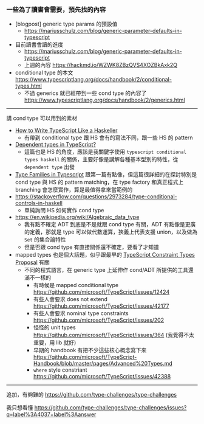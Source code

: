 ### 一些為了讀書會需要，預先找的內容

- [blogpost] generic type params 的預設值
   - https://mariusschulz.com/blog/generic-parameter-defaults-in-typescript
- 目前讀書會讀的進度
   - https://mariusschulz.com/blog/generic-parameter-defaults-in-typescript
   - 上週的內容 https://hackmd.io/WZWK8ZBzQVS4XOZBkAxk2Q
- conditional type 的本文 https://www.typescriptlang.org/docs/handbook/2/conditional-types.html
   - 不過 generics 就已經帶到一些 cond type 的內容了 https://www.typescriptlang.org/docs/handbook/2/generics.html

---

講 cond type 可以用到的素材

- [How to Write TypeScript Like a Haskeller](https://serokell.io/blog/typescript-for-haskellers)
   - 有帶到 conditional type 跟 HS 會有的寫法不同，跟一些 HS 的 pattern
- [Dependent types in TypeScript?](https://www.hacklewayne.com/dependent-types-in-typescript)
   - 這篇也是 HS 的角度，應該是我關鍵字使用 `typescript conditional types haskell` 的關係，主要好像是講解各種基本型別的特性，從 `dependent type` 出發
- [Type Families in Typescript](https://www.javiercasas.com/articles/typescript-type-families) 跟第一篇有點像，但這篇很詳細的在探討特別是 cond type 與 HS 的 pattern matching，在 type factory 和真正程式上 branching 會怎麼實作，算是最值得拿來當範例的
- https://stackoverflow.com/questions/2973284/type-conditional-controls-in-haskell
   - 單純詢問 HS 如何實作 cond type
- https://en.wikipedia.org/wiki/Algebraic_data_type
   - 我有點不確定 ADT 到底是不是就跟 cond type 有關，ADT 有點像是更廣的定義，那就是 type 可以做代數運算，狹義上代表支援  union，以及做為 `Set` 的集合論特性
   - 但是否跟 cond type 有直接關係還不確定，要看了才知道
- mapped types 也是個大話題，似乎跟最早的 [TypeScript Constraint Types Proposal](https://gist.github.com/dead-claudia/25c0c25b05548a220d1c7e93a3ff35f5) 有關
   - 不同的程式語言，在 generic type 上延伸作 cond/ADT 所提供的工具還滿不一樣的
      - 有時候是 mapped conditional type https://github.com/microsoft/TypeScript/issues/12424
      - 有些人會要求 does not extend https://github.com/microsoft/TypeScript/issues/42177
      - 有些人會要求 nominal type constraints https://github.com/microsoft/TypeScript/issues/202
      - 怪怪的 unit types https://github.com/microsoft/TypeScript/issues/364 (我覺得不太重要，用 lib 就好)
      - 早期的 handbook 有把不少這些核心概念寫下來 https://github.com/microsoft/TypeScript-Handbook/blob/master/pages/Advanced%20Types.md
      - `where` style constriant https://github.com/microsoft/TypeScript/issues/42388

---

追加，有夠難的 https://github.com/type-challenges/type-challenges

我只想看懂 https://github.com/type-challenges/type-challenges/issues?q=label%3A4037+label%3Aanswer